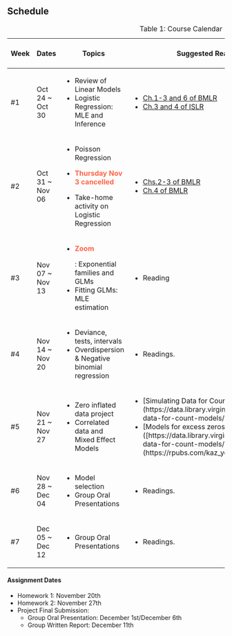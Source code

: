 ## Schedule
<table id="course-calendar">
    <caption>Table 1: Course Calendar</caption>
    <thead>
        <tr>
            <th style="width: 100px;">Week</th>
            <th style="width: 150px;">Dates</th>
            <th style="width: 400px;">Topics</th>
            <th style="width: 400px;">Suggested Reading</th>
            <th style="width: 200px;">Assignments (due dates in Canvas</th>
        </tr>
    </thead>
    <tbody>
       <tr>
            <td>#1</td>
            <td> Oct 24 ~ Oct 30 </td>
            <td style="text-align: left;">
                <ul>
                    <li> Review of Linear Models </li>
                    <li> Logistic Regression: MLE and Inference</li>
                </ul>
            </td>
            <td style="text-align: left;">
                <ul>
                    <li><a href="https://bookdown.org/roback/bookdown-BeyondMLR/ch-MLRreview.html">Ch.1-3 and 6 of BMLR</a></li>
                    <li><a href="https://www.statlearning.com">Ch.3 and 4 of ISLR</a></li>
                </ul>
            </td>
            <td style="text-align: left;">
                <ul>
                    <li>Activity 1</li>
                </ul>
            </td>
        </tr>
        <tr>
            <td>#2</td>
            <td> Oct 31 ~ Nov 06 </td>
            <td style="text-align: left;">
                        <ul>
                            <li> Poisson Regression </li>
                            <li> <b><p style="color:Tomato;">Thursday Nov 3 cancelled</p></b></li>
                            <li> Take-home activity on Logistic Regression</li>
                        </ul>
            </td>    
            <td style="text-align: left;">
                <ul>
                    <li><a href="https://bookdown.org/roback/bookdown-BeyondMLR/ch-beyondmost.html">Chs.2-3 of BMLR</a></li>
                    <li><a href="https://bookdown.org/roback/bookdown-BeyondMLR/ch-poissonreg.html">Ch.4 of BMLR</a></li>
                </ul>
            </td>
            <td style="text-align: left;">
                <ul>
                    <li>Activity 2</li>
                    <li>Team Contract</li>
                </ul>
            </td>
        </tr>
        <tr>
            <td>#3</td>
            <td> Nov 07 ~ Nov 13 </td>
            <td style="text-align: left;">
                <ul>
                    <li> <b><p style="color:Tomato;">Zoom</p></b>: Exponential families and GLMs </li>
                    <li> Fitting GLMs: MLE estimation </li>
                </ul>
            </td>    
            <td style="text-align: left;">
                <ul>
                    <li> Reading</li>
                </ul>
            </td>
            <td style="text-align: left;">
                <ul>
                    <li>Activity 3</li>
                    <li>Project Proposal</li>
                </ul>
            </td>
        </tr>
        <tr>
            <td>#4</td>
            <td> Nov 14 ~ Nov 20 </td>
            <td style="text-align: left;">
                <ul>
                    <li> Deviance, tests, intervals </li>
                    <li> Overdispersion & Negative binomial regression </li>
                </ul>
            </td>
            <td style="text-align: left;">
                <ul>
                    <li>Readings.</li>
                </ul>
            </td>
            <td style="text-align: left;">
                <ul>
                    <li>Activity 4</li>
                    <li>Homework 1</li>
                </ul>
            </td>
        </tr>
        <tr>
            <td>#5</td>
            <td> Nov 21 ~ Nov 27 </td>
            <td style="text-align: left;">
                <ul>
                    <li> Zero inflated data project </li>
                    <li> Correlated data and Mixed Effect Models </li>
                </ul>
            </td>
            <td style="text-align: left;">
                <ul>
                    <li>[Simulating Data for Count Models](https://data.library.virginia.edu/simulating-data-for-count-models/)</li>
                    <li>[Models for excess zeros]([https://data.library.virginia.edu/simulating-data-for-count-models/](https://rpubs.com/kaz_yos/pscl-2))</li>
                </ul>
            </td>
            <td style="text-align: left;">
                <ul>
                    <li>Class activity: LME (due end of Nov 26th)</li>
                    <li>Homework 1 (due end of Nov 29th)</li>
                </ul>
            </td>
        </tr>
        <tr>
            <td>#6</td>
            <td> Nov 28 ~ Dec 04 </td>
            <td style="text-align: left;">
                <ul>
                    <li> Model selection </li>
                    <li> Group Oral Presentations </li>
                </ul>
            </td>
            <td style="text-align: left;">
                <ul>
                    <li>Readings.</li>
                </ul>
            </td>
            <td style="text-align: left;">
                <ul>
                    <li>Group Presentations</li>
                </ul>
            </td>
        </tr>
        <tr>
            <td>#7</td>
            <td> Dec 05 ~ Dec 12 </td>
            <td style="text-align: left;">
                <ul>
                    <li> Group Oral Presentations </li>
                </ul>
            </td>
            <td style="text-align: left;">
                <ul>
                    <li>Readings.</li>
                </ul>
            </td>
            <td style="text-align: left;">
                <ul>
                    <li>Team Evaluation</li>
                    <li>Group Final Report</li>
                </ul>
            </td>
        </tr>
    </tbody>
</table>


#### Assignment Dates
- Homework 1: November 20th
- Homework 2: November 27th
- Project Final Submission:
    - Group Oral Presentation: December 1st/December 6th
    - Group Written Report: December 11th
  

